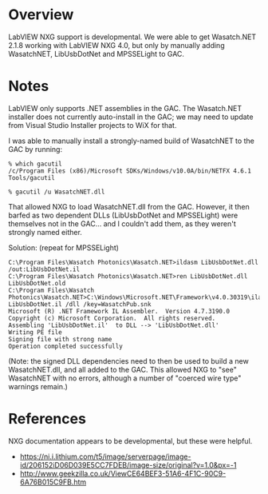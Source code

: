 # Overview

LabVIEW NXG support is developmental.  We were able to get Wasatch.NET 2.1.8 
working with LabVIEW NXG 4.0, but only by manually adding WasatchNET, 
LibUsbDotNet and MPSSELight to GAC.

# Notes

LabVIEW only supports .NET assemblies in the GAC.  The Wasatch.NET installer does 
not currently auto-install in the GAC; we may need to update from Visual Studio 
Installer projects to WiX for that.

I was able to manually install a strongly-named build of WasatchNET to the GAC by 
running:

    % which gacutil
    /c/Program Files (x86)/Microsoft SDKs/Windows/v10.0A/bin/NETFX 4.6.1 Tools/gacutil

    % gacutil /u WasatchNET.dll

That allowed NXG to load WasatchNET.dll from the GAC.  However, it then barfed as
two dependent DLLs (LibUsbDotNet and MPSSELight) were themselves not in the GAC...
and I couldn't add them, as they weren't strongly named either.

Solution: (repeat for MPSSELight)

    C:\Program Files\Wasatch Photonics\Wasatch.NET>ildasm LibUsbDotNet.dll /out:LibUsbDotNet.il
    C:\Program Files\Wasatch Photonics\Wasatch.NET>ren LibUsbDotNet.dll LibUsbDotNet.old
    C:\Program Files\Wasatch Photonics\Wasatch.NET>C:\Windows\Microsoft.NET\Framework\v4.0.30319\ilasm LibUsbDotNet.il /dll /key=WasatchPub.snk
    Microsoft (R) .NET Framework IL Assembler.  Version 4.7.3190.0
    Copyright (c) Microsoft Corporation.  All rights reserved.
    Assembling 'LibUsbDotNet.il'  to DLL --> 'LibUsbDotNet.dll'
    Writing PE file
    Signing file with strong name
    Operation completed successfully

(Note: the signed DLL dependencies need to then be used to build a new 
WasatchNET.dll, and all added to the GAC.  This allowed NXG to "see" WasatchNET
with no errors, although a number of "coerced wire type" warnings remain.)

# References

NXG documentation appears to be developmental, but these were helpful.

- https://ni.i.lithium.com/t5/image/serverpage/image-id/206152iD06D039E5CC7FDEB/image-size/original?v=1.0&px=-1
- http://www.geekzilla.co.uk/ViewCE64BEF3-51A6-4F1C-90C9-6A76B015C9FB.htm
